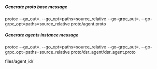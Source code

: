 ##### Generate proto base message
protoc --go_out=. --go_opt=paths=source_relative --go-grpc_out=. --go-grpc_opt=paths=source_relative proto/agent.proto

##### Generate agents instance message
protoc --go_out=. --go_opt=paths=source_relative --go-grpc_out=. --go-grpc_opt=paths=source_relative proto/dsr_agent/dsr_agent.proto


files/agent_id/
